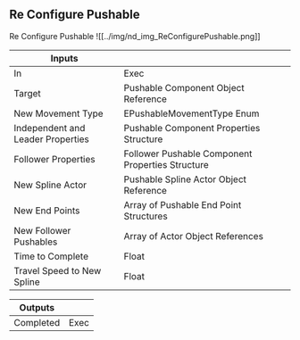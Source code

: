 ## Re Configure Pushable
Re Configure Pushable
![[../img/nd_img_ReConfigurePushable.png]]

|Inputs||
|--|--|
| In | Exec |
| Target | Pushable Component Object Reference |
| New Movement Type | EPushableMovementType Enum |
| Independent and Leader Properties | Pushable Component Properties Structure |
| Follower Properties | Follower Pushable Component Properties Structure |
| New Spline Actor | Pushable Spline Actor Object Reference |
| New End Points | Array of Pushable End Point Structures |
| New Follower Pushables | Array of Actor Object References |
| Time to Complete | Float |
| Travel Speed to New Spline | Float |

|Outputs||
|--|--|
| Completed | Exec |
